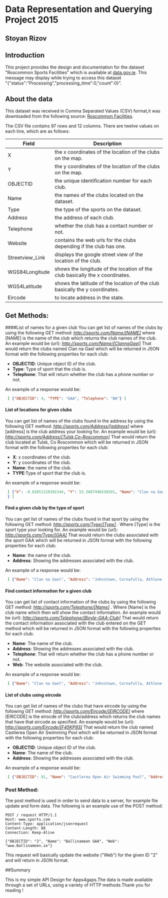 # Data Representation and Querying Project 2015
## Stoyan Rizov

## Introduction
This project provides the design and documentation for the dataset "Roscommon Sports Facilities" which is available at [data.gov.ie](https://data.gov.ie/dataset/roscommon-sports-facilitiesbbc82).
This message may display while trying to access this dataset   
"{"status":"Processing","processing_time":0,"count":0}".

## About the data
This dataset was received in Comma Separated Values (CSV) format,it was downloaded from the following source: [Roscommon Facilities](https://data.gov.ie/dataset/roscommon-sports-facilitiesbbc82/resource/216a5b61-3ef0-429d-b6c9-5c272f23d9b8).

The CSV file contains 97 rows and 12 columns.
There are twelve values on each line, which are as follows:

Field | Description
------|------------
X | the x coordinates of the location of the clubs on the map.
Y | the y coordinates of the location of the clubs on the map.
OBJECTID | the unique identification number for each club.
Name | the names of the clubs located on the dataset.
Type| the type of the sports on the dataset.
Address | the address of each club.
Telephone | whether the club has a contact number or not.
Website | contains the web urls for the clubs depending if the club has one.
Streetview_Link | displays the google street view of the location of the club.
WGS84Longitude | shows the longitude of the location of the club basically the x coordinates.
WGS4Latitude | shows the latitude of the location of the club basically the y coordinates.
Eircode | to locate address in the state.

## Get Methods: 

####List of names for a given club
You can get list of names of the clubs by using the following GET method:
<em> *http://sports.com/Name/[NAME]* </em>
where [NAME] is the name of the club which returns the club names of the club.
An example would be (url):
<em> *http://sports.com/Name/[ClannaGael]* </em>
That would return the clubs named Clan na Gael which will be returned in JSON format with the following properties for each club:
- **OBJECTID**: Unique object ID of the club.
- **Type**: Type of sport that the club is.
- **Telephone**: That will return whether the club has a phone number or not.

An example of a response would be:
```json
 [ {"OBJECTID": 4, "TYPE": "GAA", "Telephone": "NA"} ]
 ```

#### List of locations for given clubs
You can get list of names of the clubs found in the address by using the following GET method:
<em> *http://sports.com/Address/[address]* </em>
where [address] is the club address your looking for.
An example would be (url):
<em> *http://sports.com/Address/[Tulsk,Co-Roscommon]* </em>
That would return the club located at Tulsk, Co Roscommon which will be returned in JSON format with the following properties for each club:
- **X**: x coordinates of the club. 
- **Y**: y coordinates of the club.
- **Name**: the name of the club.
- **TYPE**:Type of sport that the club is.

An example of a response would be:
```json
 [ {"X": -8.02051310392344, "Y": 53.3687496538591, "Name": "Clan na Gael", "TYPE": "GAA"
 } ]
 ```
 
 #### Find a given club by the type of sport
 You can get list of names of the clubs found in that sport by using the following GET method:
<em> *http://sports.com/Type/[Type]* </em>.
Where [Type] is the sport type your looking for.
An example would be (url):
<em> *http://sports.com/Type/[GAA]* </em>
That would return the clubs associated with the sport GAA which will be returned in JSON format with the following properties for each club:
- **Name**: the name of the club.
- **Address**: Showing the addresses associated with the club.

An example of a response would be:
```json
 [ {"Name": "Clan na Gael", "Address": "Johnstown, Cornafulla, Athlone, Co Roscommon"} ]
 ```

#### Find contact information for a given club
You can get list of contact information of the clubs by using the  following GET method:
<em> *http://sports.com/Telephone/[Name]* </em>.
Where [Name] is the club name which then will show the contact information.
An example would be (url):
<em> *http://sports.com/Telephone/[Boyle-GAA-Club]* </em>
That would return the contact information associated with the club entered on the GET method which will be returned in JSON format with the following properties for each club:
- **Name**: The name of the club.
- **Address**: Showing the addresses associated with the club.
- **Telephone**: That will return whether the club has a phone number or not.
- **Web**: The website associated with the club.

An example of a response would be:
```json
 [ {"Name": "Clan na Gael", "Address": "Johnstown, Cornafulla, Athlone, Co Roscommon", "Telephone": "NA", "Web": " www.fuerty.roscommon.gaa.ie"} ]
 ```
#### List of clubs using eircode
You can get list of names of the clubs that have eircode by using the following GET method:
<em> *http://sports.com/Eircode/[EIRCODE]* </em>
where [EIRCODE] is the eirocde of the club/address which returns the club names that have that eircode as specified.
An example would be (url):
<em> *http://sports.com/Eircode/[F45KP93]* </em>
That would return the club named Castlerea Open Air Swimming Pool which will be returned in JSON format with the following properties for each club:
- **OBJECTID**: Unique object ID of the club.
- **Name**: The name of the club.
- **Address**: Showing the addresses associated with the club.

An example of a response would be:
```json
 [ {"OBJECTID": 81, "Name": "Castlerea Open Air Swimming Pool", "Address": "The Demesne, Castlerea, Co Roscommon" } ]
 ```

### Post Method:
The post method is used in order to send data to a server, for example file update and form data.
The following is an example use of the POST method:

```http
POST / request HTTP/1.1
Host: www.sports.com
Content-Type: application/jsonrequest
Content-Length: 88
Connection: Keep-Alive

{"OBJECTID": "2", "Name": "Ballinameen GAA", "Web": "www.Ballinameen.ie"}
```
This request will basically update the website ("Web") for the given ID "2" and will return in JSON format.

##Summary

This is my simple API Design for Apps4gaps.The data is made available through a set of URLs,
using a variety of HTTP methods.Thank you for reading !
